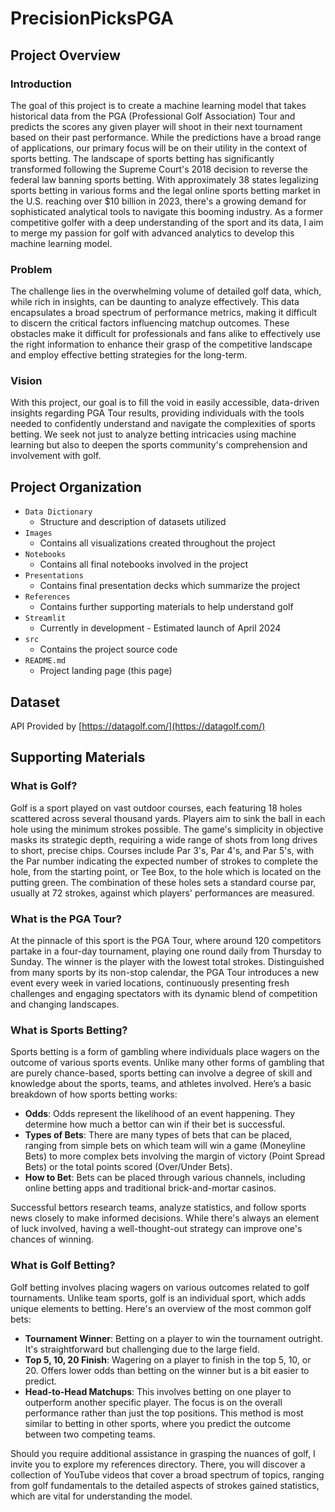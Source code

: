 # PrecisionPicksPGA

## Project Overview

### **Introduction**
The goal of this project is to create a machine learning model that takes historical data from the PGA (Professional Golf Association) Tour and predicts the scores any given player will shoot in their next tournament based on their past performance. While the predictions have a broad range of applications, our primary focus will be on their utility in the context of sports betting. The landscape of sports betting has significantly transformed following the Supreme Court's 2018 decision to reverse the federal law banning sports betting. With approximately 38 states legalizing sports betting in various forms and the legal online sports betting market in the U.S. reaching over $10 billion in 2023, there's a growing demand for sophisticated analytical tools to navigate this booming industry. As a former competitive golfer with a deep understanding of the sport and its data, I aim to merge my passion for golf with advanced analytics to develop this machine learning model.

### **Problem**
The challenge lies in the overwhelming volume of detailed golf data, which, while rich in insights, can be daunting to analyze effectively. This data encapsulates a broad spectrum of performance metrics, making it difficult to discern the critical factors influencing matchup outcomes. These obstacles make it difficult for professionals and fans alike to effectively use the right information to enhance their grasp of the competitive landscape and employ effective betting strategies for the long-term.

### **Vision**
With this project, our goal is to fill the void in easily accessible, data-driven insights regarding PGA Tour results, providing individuals with the tools needed to confidently understand and navigate the complexities of sports betting. We seek not just to analyze betting intricacies using machine learning but also to deepen the sports community's comprehension and involvement with golf.

## Project Organization

- `Data Dictionary`
    - Structure and description of datasets utilized
- `Images`
    - Contains all visualizations created throughout the project
- `Notebooks`
    - Contains all final notebooks involved in the project
- `Presentations`
    - Contains final presentation decks which summarize the project
- `References`
    - Contains further supporting materials to help understand golf
- `Streamlit`
    - Currently in development - Estimated launch of April 2024
- `src`
    - Contains the project source code
- `README.md`
    - Project landing page (this page)

## Dataset

API Provided by [https://datagolf.com/](https://datagolf.com/)

## Supporting Materials
### **What is Golf?**  
Golf is a sport played on vast outdoor courses, each featuring 18 holes scattered across several thousand yards. Players aim to sink the ball in each hole using the minimum strokes possible. The game's simplicity in objective masks its strategic depth, requiring a wide range of shots from long drives to short, precise chips. Courses include Par 3's, Par 4's, and Par 5's, with the Par number indicating the expected number of strokes to complete the hole, from the starting point, or Tee Box, to the hole which is located on the putting green. The combination of these holes sets a standard course par, usually at 72 strokes, against which players' performances are measured.
  
### **What is the PGA Tour?**  
At the pinnacle of this sport is the PGA Tour, where around 120 competitors partake in a four-day tournament, playing one round daily from Thursday to Sunday. The winner is the player with the lowest total strokes. Distinguished from many sports by its non-stop calendar, the PGA Tour introduces a new event every week in varied locations, continuously presenting fresh challenges and engaging spectators with its dynamic blend of competition and changing landscapes.

### **What is Sports Betting?**
Sports betting is a form of gambling where individuals place wagers on the outcome of various sports events. Unlike many other forms of gambling that are purely chance-based, sports betting can involve a degree of skill and knowledge about the sports, teams, and athletes involved. Here’s a basic breakdown of how sports betting works:
  
- **Odds**: Odds represent the likelihood of an event happening. They determine how much a bettor can win if their bet is successful.
- **Types of Bets**: There are many types of bets that can be placed, ranging from simple bets on which team will win a game (Moneyline Bets) to more complex bets involving the margin of victory (Point Spread Bets) or the total points scored (Over/Under Bets).
- **How to Bet**: Bets can be placed through various channels, including online betting apps and traditional brick-and-mortar casinos.
  
Successful bettors research teams, analyze statistics, and follow sports news closely to make informed decisions. While there's always an element of luck involved, having a well-thought-out strategy can improve one's chances of winning.

### **What is Golf Betting?**
Golf betting involves placing wagers on various outcomes related to golf tournaments. Unlike team sports, golf is an individual sport, which adds unique elements to betting. Here's an overview of the most common golf bets:
  
 - **Tournament Winner**: Betting on a player to win the tournament outright. It's straightforward but challenging due to the large field.
 - **Top 5, 10, 20 Finish**: Wagering on a player to finish in the top 5, 10, or 20. Offers lower odds than betting on the winner but is a bit easier to predict.
 - **Head-to-Head Matchups**: This involves betting on one player to outperform another specific player. The focus is on the overall performance rather than just the top positions. This method is most similar to betting in other sports, where you predict the outcome between two competing teams.

Should you require additional assistance in grasping the nuances of golf, I invite you to explore my references directory. There, you will discover a collection of YouTube videos that cover a broad spectrum of topics, ranging from golf fundamentals to the detailed aspects of strokes gained statistics, which are vital for understanding the model.

